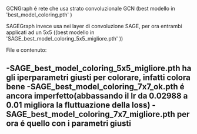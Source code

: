 GCNGraph é rete che usa strato convoluzionale GCN (best modello in 'best_model_coloring.pth' ) 

SAGEGraph invece usa nei layer di convoluzione SAGE, per ora entrambi applicati ad un 5x5 ((best modello in 'SAGE_best_model_coloring_5x5_migliore.pth' ))


File e contenuto:

-SAGE_best_model_coloring_5x5_migliore.pth ha gli iperparametri giusti per colorare, infatti colora bene
-SAGE_best_model_coloring_7x7_ok.pth é ancora imperfetto(abbassando il lr da 0.02988 a 0.01 migliora la fluttuazione della loss)
-SAGE_best_model_coloring_7x7_migliore.pth per ora é quello con i parametri giusti
-

